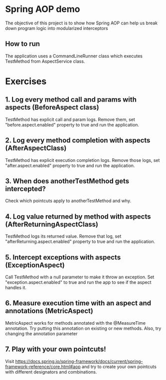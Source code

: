 # Spring AOP demo
The objective of this project is to show how Spring AOP can help us break down program logic into modularized
interceptors
## How to run
The application uses a CommandLineRunner class which executes TestMethod from AspectService class.
# Exercises
## 1. Log every method call and params with aspects (BeforeAspect class)
TestMethod has explicit call and param logs. Remove them, set "before.aspect.enabled" property to true and run the application. 
## 2. Log every method completion with aspects (AfterAspectClass)
TestMethod has explicit execution completion logs. Remove those logs, set "after.aspect.enabled" property to true and run the application.
## 3. When does anotherTestMethod gets intercepted?
Check which pointcuts apply to anotherTestMethod and why.
## 4. Log value returned by method with aspects (AfterReturningAspectClass)
TestMethod logs its returned value. Remove that log, set "afterReturning.aspect.enabled" property to true and run the application.
## 5. Intercept exceptions with aspects (ExceptionAspect)
Call TestMethod with a null parameter to make it throw an exception. Set "exception.aspect.enabled" to true and run the app to see if the aspect handles it.
## 6. Measure execution time with an aspect and annotations (MetricAspect)
MetricAspect works for methods annotated with the @MeasureTime annotation. Try putting this annotation on existing or new methods. 
Also, try changing the annotation parameter
## 7. Play with your own pointcuts!
Visit https://docs.spring.io/spring-framework/docs/current/spring-framework-reference/core.html#aop and try to create your own pointcuts with different designators 
and  combinations.